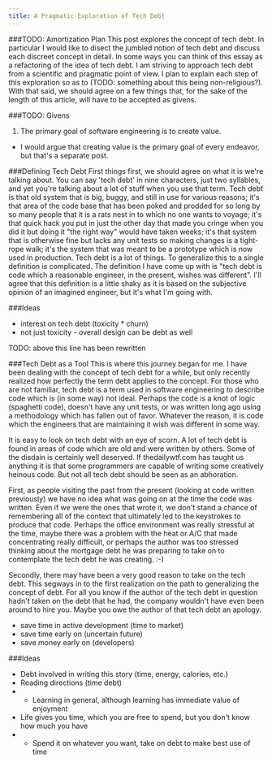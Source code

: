 ```yaml
---
title: A Pragmatic Exploration of Tech Debt
---
```


###TODO: Amortization Plan
This post explores the concept of tech debt.  In particular I would like to disect the jumbled notion of tech debt and discuss each discreet concept in detail.  In some ways you can think of this essay as a refactoring of the idea of tech debt.  I am striving to approach tech debt from a scientific and pragmatic point of view.  I plan to explain each step of this exploration so as to (TODO: something about this being non-religious?).  With that said, we should agree on a few things that, for the sake of the length of this article, will have to be accepted as givens. 

###TODO: Givens
1. The primary goal of software engineering is to create value.
  * I would argue that creating value is the primary goal of every endeavor, but that's a separate post.

###Defining Tech Debt
First things first, we should agree on what it is we're talking about.  You can say 'tech debt' in nine characters, just two syllables, and yet you're talking about a lot of stuff when you use that term.  Tech debt is that old system that is big, buggy, and still in use for various reasons; it's that area of the code base that has been poked and prodded for so long by so many people that it is a rats nest in to which no one wants to voyage; it's that quick hack you put in just the other day that made you cringe when you did it but doing it "the right way" would have taken weeks; it's that system that is otherwise fine but lacks any unit tests so making changes is a tight-rope walk; it's the system that was meant to be a prototype which is now used in production.  Tech debt is a lot of things.  To generalize this to a single definition is complicated.  The definition I have come up with is "tech debt is code which a reasonable engineer, in the present, wishes was different".  I'll agree that this definition is a little shaky as it is based on the subjective opinion of an imagined engineer, but it's what I'm going with.

###Ideas
* interest on tech debt (toxicity * churn)
* not just toxicity - overall design can be debt as well

TODO: above this line has been rewritten

###Tech Debt as a Tool
This is where this journey began for me.  I have been dealing with the concept of tech debt for a while, but only recently realized how perfectly the term debt applies to the concept.  For those who are not familiar, tech debt is a term used in software engineering to describe code which is (in some way) not ideal.  Perhaps the code is a knot of logic (spaghetti code), doesn't have any unit tests, or was written long ago using a methodology which has fallen out of favor.  Whatever the reason, it is code which the engineers that are maintaining it wish was different in some way.

It is easy to look on tech debt with an eye of scorn.  A lot of tech debt is found in areas of code which are old and were written by others.  Some of the disdain is certainly well deserved.  If thedailywtf.com has taught us anything it is that some programmers are capable of writing some creatively heinous code.  But not all tech debt should be seen as an abhoration.

First, as people visiting the past from the present (looking at code written previously) we have no idea what was going on at the time the code was written.  Even if we were the ones that wrote it, we don't stand a chance of remembering all of the context that ultimately led to the keystrokes to produce that code.  Perhaps the office environment was really stressful at the time, maybe there was a problem with the heat or A/C that made concentrating really difficult, or perhaps the author was too stressed thinking about the mortgage debt he was preparing to take on to contemplate the tech debt he was creating.  :-)

Secondly, there may have been a very good reason to take on the tech debt.  This segways in to the first realization on the path to generalizing the concept of debt.
For all you know if the author of the tech debt in question hadn't taken on the debt that he had, the company wouldn't have even been around to hire you.  Maybe you owe the author of that tech debt an apology.

* save time in active development (time to market)
* save time early on (uncertain future)
* save money early on (developers)


###Ideas
* Debt involved in writing this story (time, energy, calories, etc.)
* Reading directions (time debt)
* * Learning in general, although learning has immediate value of enjoyment
* Life gives you time, which you are free to spend, but you don't know how much you have
* * Spend it on whatever you want, take on debt to make best use of time
